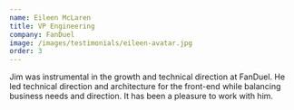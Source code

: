 ```yaml
---
name: Eileen McLaren
title: VP Engineering
company: FanDuel
image: /images/testimonials/eileen-avatar.jpg
order: 3
---
```


Jim was instrumental in the growth and technical direction at FanDuel. He led technical direction and architecture for the front-end while balancing business needs and direction. It has been a pleasure to work with him.

